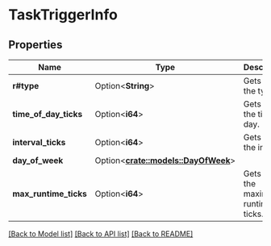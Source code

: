 # TaskTriggerInfo

## Properties

Name | Type | Description | Notes
------------ | ------------- | ------------- | -------------
**r#type** | Option<**String**> | Gets or sets the type. | [optional]
**time_of_day_ticks** | Option<**i64**> | Gets or sets the time of day. | [optional]
**interval_ticks** | Option<**i64**> | Gets or sets the interval. | [optional]
**day_of_week** | Option<[**crate::models::DayOfWeek**](DayOfWeek.md)> |  | [optional]
**max_runtime_ticks** | Option<**i64**> | Gets or sets the maximum runtime ticks. | [optional]

[[Back to Model list]](../README.md#documentation-for-models) [[Back to API list]](../README.md#documentation-for-api-endpoints) [[Back to README]](../README.md)



